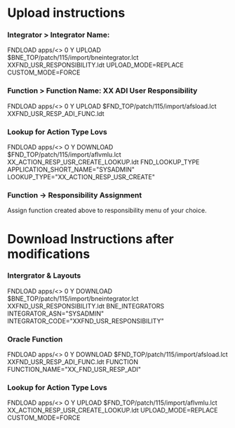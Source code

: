 # Upload instructions

### Integrator  >  Integrator Name: 
FNDLOAD apps/<<password>> 0 Y UPLOAD $BNE_TOP/patch/115/import/bneintegrator.lct XXFND_USR_RESPONSIBILITY.ldt UPLOAD_MODE=REPLACE CUSTOM_MODE=FORCE

### Function    > Function Name:  XX ADI User Responsibility
FNDLOAD apps/<<password>>  0 Y UPLOAD $FND_TOP/patch/115/import/afsload.lct XXFND_USR_RESP_ADI_FUNC.ldt


### Lookup for Action Type Lovs
FNDLOAD apps/<<password>> O Y DOWNLOAD $FND_TOP/patch/115/import/aflvmlu.lct XX_ACTION_RESP_USR_CREATE_LOOKUP.ldt FND_LOOKUP_TYPE APPLICATION_SHORT_NAME="SYSADMIN" LOOKUP_TYPE="XX_ACTION_RESP_USR_CREATE"

### Function → Responsibility Assignment
Assign function created above to responsibility menu of your choice.
 


# Download Instructions after modifications

### Intergrator & Layouts

FNDLOAD apps/<<password>> 0 Y DOWNLOAD $BNE_TOP/patch/115/import/bneintegrator.lct XXFND_USR_RESPONSIBILITY.ldt BNE_INTEGRATORS INTEGRATOR_ASN="SYSADMIN" INTEGRATOR_CODE="XXFND_USR_RESPONSIBILITY"
  
### Oracle Function

FNDLOAD apps/<<password>> 0 Y DOWNLOAD $FND_TOP/patch/115/import/afsload.lct XXFND_USR_RESP_ADI_FUNC.ldt FUNCTION FUNCTION_NAME="XX_FND_USR_RESP_ADI"


### Lookup for Action Type Lovs
FNDLOAD apps/<<password>> O Y UPLOAD $FND_TOP/patch/115/import/aflvmlu.lct XX_ACTION_RESP_USR_CREATE_LOOKUP.ldt UPLOAD_MODE=REPLACE CUSTOM_MODE=FORCE

